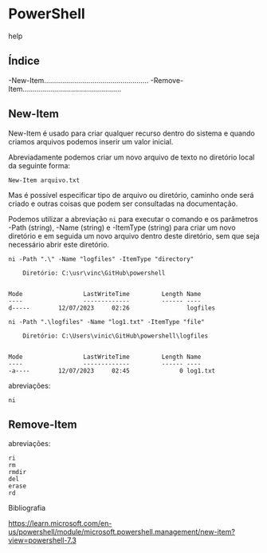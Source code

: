 # PowerShell

help <command>


## Índice


-New-Item....................................................
-Remove-Item.................................................





## New-Item

New-Item é usado para criar qualquer recurso dentro do sistema e quando criamos arquivos podemos inserir um valor inicial.

Abreviadamente podemos criar um novo arquivo de texto no diretório local da seguinte forma:

`New-Item arquivo.txt`

Mas é possível especificar tipo de arquivo ou diretório, caminho onde será criado e outras coisas que podem ser consultadas na documentação.

Podemos utilizar a abreviação `ni` para executar o comando e os parâmetros -Path (string), -Name (string) e -ItemType (string) para criar um novo diretório e em seguida um novo arquivo dentro deste diretório, sem que seja necessário abrir este diretório.

`ni -Path ".\" -Name "logfiles" -ItemType "directory"`

```
    Diretório: C:\usr\vinc\GitHub\powershell


Mode                 LastWriteTime         Length Name
----                 -------------         ------ ----
d-----        12/07/2023     02:26                logfiles
```

`ni -Path ".\logfiles" -Name "log1.txt" -ItemType "file"`

```
    Diretório: C:\Users\vinic\GitHub\powershell\logfiles


Mode                 LastWriteTime         Length Name
----                 -------------         ------ ----
-a----        12/07/2023     02:45              0 log1.txt
```

abreviações: 
```
ni
```


## Remove-Item

abreviações: 
```
ri
rm
rmdir
del
erase
rd
```

Bibliografia

https://learn.microsoft.com/en-us/powershell/module/microsoft.powershell.management/new-item?view=powershell-7.3

